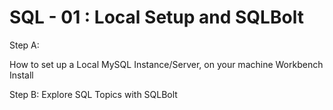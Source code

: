 # SQL - 01 : Local Setup and SQLBolt
Step A:

How to set up a Local MySQL Instance/Server, on your machine
Workbench Install

Step B:
Explore SQL Topics with SQLBolt
